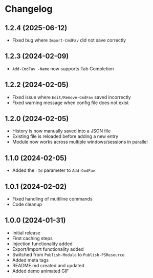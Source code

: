 ﻿# Changelog

## 1.2.4 (2025-06-12)
- Fixed bug where `Import-CmdFav` did not save correctly

## 1.2.3 (2024-02-09)
- `Add-CmdFav -Name` now supports Tab Completion

## 1.2.2 (2024-02-05)
- Fixed issue where `Edit/Remove-CmdFav` saved incorrectly
- Fixed warning message when config file does not exist

## 1.2.0 (2024-02-05)
- History is now manually saved into a JSON file
- Existing file is reloaded before adding a new entry
- Module now works across multiple windows/sessions in parallel

## 1.1.0 (2024-02-05)
- Added the `-Id` parameter to `Add-CmdFav`

## 1.0.1 (2024-02-02)
- Fixed handling of multiline commands
- Code cleanup

## 1.0.0 (2024-01-31)
- Initial release
- First caching steps
- Injection functionality added
- Export/Import functionality added
- Switched from `Publish-Module` to `Publish-PSResource`
- Added meta tags
- README.md created and updated
- Added demo animated GIF
